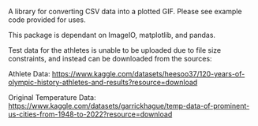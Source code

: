 A library for converting CSV data into a plotted GIF. Please see example code provided for uses.

This package is dependant on ImageIO, matplotlib, and pandas.

Test data for the athletes is unable to be uploaded due to file size constraints, and instead can be downloaded from the sources:

Athlete Data: https://www.kaggle.com/datasets/heesoo37/120-years-of-olympic-history-athletes-and-results?resource=download

Original Temperature Data: https://www.kaggle.com/datasets/garrickhague/temp-data-of-prominent-us-cities-from-1948-to-2022?resource=download
